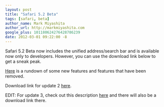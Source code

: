 ```yaml
---
layout: post
title: "Safari 5.2 Beta"
tags: [safari, beta]
author_name: Mark Miyashita
author_url: http://markmiyashita.com
google_plus: 101180624276428786239
date: 2012-03-01 09:22:00 -8
---
```


Safari 5.2 Beta now includes the unified address/search bar and is available now only to developers. However, you can use the download link below to get a sneak peak.

<a href="/safari-5-2-new-features/">Here</a> is a rundown of some new features and features that have been removed.

Download link for update 2 <a href="http://imzdl.com/info/513">here</a>.

EDIT: For update 3, check out this description <a href="/new-safari-5-2-beta-update-3-download/">here</a> and there will also be a download link there.
